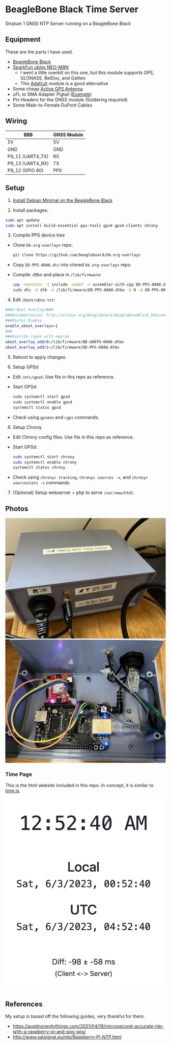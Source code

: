 # BeagleBone Black Time Server

Stratum 1 GNSS NTP Server running on a BeagleBone Black

## Equipment 

These are the parts I have used.

- [BeagleBone Black](https://beagleboard.org/black)
- [SparkFun ublox NEO-M9N](https://www.amazon.com/gp/product/B082YDZLL9)
  - I went a little overkill on this one, but this module supports GPS, GLONASS, BeiDou, and Galileo
  - This [Adafruit](https://www.adafruit.com/product/5440) module is a good alternative
- Some cheap [Active GPS Antenna](https://www.amazon.com/gp/product/B07R7RC96G)
- uFL to SMA Adapter Pigtail ([Example](https://www.adafruit.com/product/851))
- Pin Headers for the GNSS module (Soldering required)
- Some Male-to-Female DuPont Cables

## Wiring

| BBB              | GNSS Module |
|------------------|-------------|
| 5V               | 5V          |
| GND              | GND         |
| P9_11 (UART4_TX) | RX          |
| P9_13 (UART4_RX) | TX          |
| P9_12 (GPIO 60)  | PPS         |

## Setup

1. [Install Debian Minimal on the BeagleBone Black](https://forum.beagleboard.org/t/debian-11-x-bullseye-monthly-snapshots/31280)

2. Install packages:

```bash
sudo apt update
sudo apt install build-essential pps-tools gpsd gpsd-clients chrony
```

3. Compile PPS device tree

  - Clone `bb.org-overlays` repo:
   
    ```bash
    git clone https://github.com/beagleboard/bb.org-overlays
    ```
  
  - Copy `DD-PPS-00A0.dts` into cloned `bb.org-overlays` repo.
  - Compile .dtbo and place in `/lib/firmware`:
  
    ```bash
    cpp -nostdinc -I include -undef -x assembler-with-cpp DD-PPS-00A0.dts DD-PPS-00A0.dts.pre
    sudo dtc -O dtb -o /lib/firmware/DD-PPS-00A0.dtbo -b 0 -@ DD-PPS-00A0.dts.pre
    ```

4. Edit `/boot/uEnv.txt`:

```bash
###U-Boot Overlays###
###Documentation: http://elinux.org/Beagleboard:BeagleBoneBlack_Debian#U-Boot_Overlays
###Master Enable
enable_uboot_overlays=1
###
###Overide capes with eeprom
uboot_overlay_addr0=/lib/firmware/BB-UART4-00A0.dtbo
uboot_overlay_addr1=/lib/firmware/DD-PPS-00A0.dtbo
```

5. Reboot to apply changes.

6. Setup GPSd
  
  - Edit `/etc/gpsd`. Use file in this repo as reference.

  - Start GPSd:

    ```bash
    sudo systemctl start gpsd
    sudo systemctl enable gpsd
    systemctl status gpsd
    ```

  - Check using `gpsmon` and `cgps` commands.

6. Setup Chrony
  
  - Edit Chrony config files. Use file in this repo as reference.

  - Start GPSd:

    ```bash
    sudo systemctl start chrony
    sudo systemctl enable chrony
    systemctl status chrony
    ```

  - Check using `chronyc tracking`, `chronyc sources -v`, and `chronyc sourcestats -v` commands.

7. (Optional) Setup webserver + php to serve `/var/www/html`.

## Photos

![Alt text](/img/outside.jpeg?raw=true "Built Unit")
![Alt text](/img/inside.jpeg?raw=true "Inside Unit")

### Time Page

This is the html website included in this repo. In concept, it is similar to [time.is](https://time.is).

![Alt text](/img/time.png?raw=true "Current Time")

## References

My setup is based off the following guides, very thankful for them.

- https://austinsnerdythings.com/2021/04/19/microsecond-accurate-ntp-with-a-raspberry-pi-and-pps-gps/
- http://www.satsignal.eu/ntp/Raspberry-Pi-NTP.html

